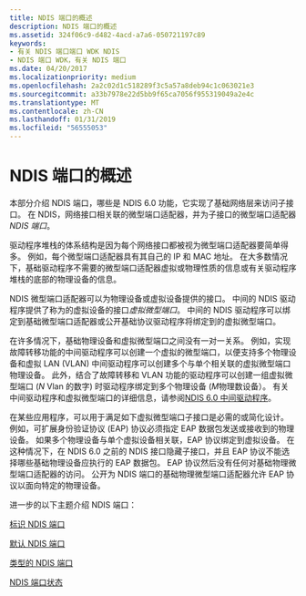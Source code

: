 ```yaml
---
title: NDIS 端口的概述
description: NDIS 端口的概述
ms.assetid: 324f06c9-d482-4acd-a7a6-050721197c89
keywords:
- 有关 NDIS 端口端口 WDK NDIS
- NDIS 端口 WDK，有关 NDIS 端口
ms.date: 04/20/2017
ms.localizationpriority: medium
ms.openlocfilehash: 2a2c02d1c518289f3c5a57a8deb94c1c063021e3
ms.sourcegitcommit: a33b7978e22d5bb9f65ca7056f955319049a2e4c
ms.translationtype: MT
ms.contentlocale: zh-CN
ms.lasthandoff: 01/31/2019
ms.locfileid: "56555053"
---
```

# <a name="overview-of-ndis-ports"></a>NDIS 端口的概述





本部分介绍 NDIS 端口，哪些是 NDIS 6.0 功能，它实现了基础网络层来访问子接口。 在 NDIS，网络接口相关联的微型端口适配器，并为子接口的微型端口适配器*NDIS 端口*。

驱动程序堆栈的体系结构是因为每个网络接口都被视为微型端口适配器要简单得多。 例如，每个微型端口适配器具有其自己的 IP 和 MAC 地址。 在大多数情况下，基础驱动程序不需要的微型端口适配器虚拟或物理性质的信息或有关驱动程序堆栈的底部的物理设备的信息。

NDIS 微型端口适配器可以为物理设备或虚拟设备提供的接口。 中间的 NDIS 驱动程序提供了称为的虚拟设备的接口*虚拟微型端口*。 中间的 NDIS 驱动程序可以绑定到基础微型端口适配器或公开基础协议驱动程序将绑定到的虚拟微型端口。

在许多情况下，基础物理设备和虚拟微型端口之间没有一对一关系。 例如，实现故障转移功能的中间驱动程序可以创建一个虚拟的微型端口，以便支持多个物理设备和虚拟 LAN (VLAN) 中间驱动程序可以创建多个与单个相关联的虚拟微型端口物理设备。 此外，结合了故障转移和 VLAN 功能的驱动程序可以创建一组虚拟微型端口 (*N* Vlan 的数字) 时驱动程序绑定到多个物理设备 (*M*物理数设备）。 有关中间驱动程序和虚拟微型端口的详细信息，请参阅[NDIS 6.0 中间驱动程序](writing-ndis-intermediate-drivers.md)。

在某些应用程序，可以用于满足如下虚拟微型端口子接口是必需的或简化设计。 例如，可扩展身份验证协议 (EAP) 协议必须指定 EAP 数据包发送或接收到的物理设备。 如果多个物理设备与单个虚拟设备相关联，EAP 协议绑定到虚拟设备。 在这种情况下，在 NDIS 6.0 之前的 NDIS 接口隐藏子接口，并且 EAP 协议不能选择哪些基础物理设备应执行的 EAP 数据包。 EAP 协议然后没有任何对基础物理微型端口适配器的访问。 公开为 NDIS 端口的基础物理微型端口适配器允许 EAP 协议以面向特定的物理设备。

进一步的以下主题介绍 NDIS 端口：

[标识 NDIS 端口](identifying-an-ndis-port.md)

[默认 NDIS 端口](default-ndis-port.md)

[类型的 NDIS 端口](types-of-ndis-ports.md)

[NDIS 端口状态](ndis-port-states.md)

 

 





